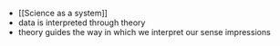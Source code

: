 - [[Science as a system]]
- data is interpreted through theory 
- theory guides the way in which we interpret our sense impressions